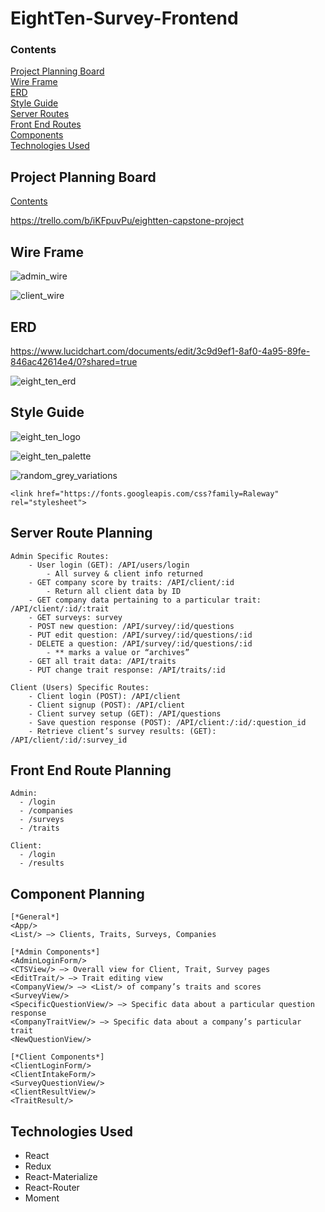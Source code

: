 # EightTen-Survey-Frontend

### <a name="contents"></a> Contents

[Project Planning Board](#project-planning-board)  
[Wire Frame](#wire-frame)  
[ERD](#erd)  
[Style Guide](#style-guide)  
[Server Routes](#server-routes)  
[Front End Routes](#front-end-routes)  
[Components](#components)  
[Technologies Used](#technologies-used)  

## <a name="project-planning-board"></a> Project Planning Board
[Contents](#contents)

https://trello.com/b/iKFpuvPu/eightten-capstone-project

## <a name="wire-frame"></a> Wire Frame

![admin_wire](/810/admin_wire.png)

![client_wire](/810/client_wire.png)

## <a name="erd"></a> ERD

https://www.lucidchart.com/documents/edit/3c9d9ef1-8af0-4a95-89fe-846ac42614e4/0?shared=true

![eight_ten_erd](/810/eight_ten_erd.png)


## <a name="style-guide"></a> Style Guide

![eight_ten_logo](/810/eight_ten_logo.png)

![eight_ten_palette](/810/eight_ten_palette.png)

![random_grey_variations](/810/random_grey_variations.png)

```
<link href="https://fonts.googleapis.com/css?family=Raleway" rel="stylesheet">

```

## <a name="server-routes"></a> Server Route Planning
```
Admin Specific Routes:
    - User login (GET): /API/users/login
        - All survey & client info returned
    - GET company score by traits: /API/client/:id
        - Return all client data by ID
    - GET company data pertaining to a particular trait: /API/client/:id/:trait
    - GET surveys: survey
    - POST new question: /API/survey/:id/questions
    - PUT edit question: /API/survey/:id/questions/:id
    - DELETE a question: /API/survey/:id/questions/:id
        - ** marks a value or “archives”
    - GET all trait data: /API/traits
    - PUT change trait response: /API/traits/:id

Client (Users) Specific Routes:
    - Client login (POST): /API/client
    - Client signup (POST): /API/client
    - Client survey setup (GET): /API/questions
    - Save question response (POST): /API/client:/:id/:question_id
    - Retrieve client’s survey results: (GET): /API/client/:id/:survey_id
```

## <a name="front-end-routes"></a> Front End Route Planning
```
Admin:
  - /login
  - /companies
  - /surveys
  - /traits

Client:
  - /login
  - /results
  ```

## <a name="components"></a> Component Planning
```
[*General*]
<App/>
<List/> —> Clients, Traits, Surveys, Companies

[*Admin Components*]
<AdminLoginForm/>
<CTSView/> —> Overall view for Client, Trait, Survey pages
<EditTrait/> —> Trait editing view
<CompanyView/> —> <List/> of company’s traits and scores
<SurveyView/>
<SpecificQuestionView/> —> Specific data about a particular question response
<CompanyTraitView/> —> Specific data about a company’s particular trait
<NewQuestionView/>

[*Client Components*]
<ClientLoginForm/>
<ClientIntakeForm/>
<SurveyQuestionView/>
<ClientResultView/>
<TraitResult/>
```

##  <a name="technologies-used"></a> Technologies Used
- React
- Redux
- React-Materialize
- React-Router
- Moment
